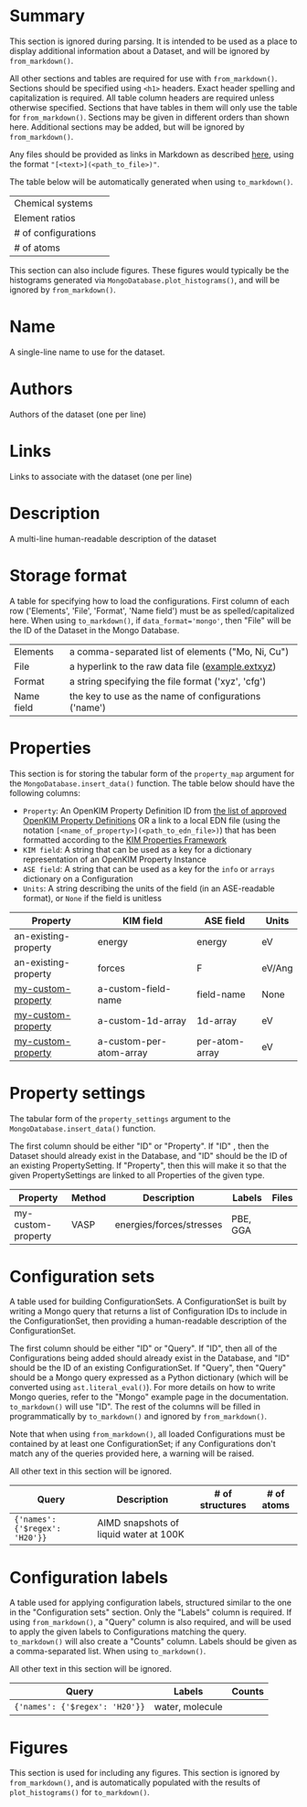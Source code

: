 # Summary

This section is ignored during parsing. It is intended to be used as a place to
display additional information about a Dataset, and will be ignored by `from_markdown()`.

All other sections and tables are required for use with
`from_markdown()`. Sections should be specified using `<h1>` headers.
Exact header spelling and capitalization is required. All table column headers
are required unless otherwise specified. Sections that have tables in them will
only use the table for `from_markdown()`. Sections may be given in different
orders than shown here. Additional sections may be added, but will be ignored by
`from_markdown()`.

Any files should be provided as links in Markdown as described
[here](https://www.markdownguide.org/basic-syntax/#links), using the format
`"[<text>](<path_to_file>)"`.


The table below will be automatically generated when using `to_markdown()`.

|||
|---|---|
|Chemical systems||
|Element ratios||
|# of configurations||
|# of atoms||

This section can also include figures. These figures would typically be the
histograms generated via `MongoDatabase.plot_histograms()`, and will be ignored
by `from_markdown()`.

# Name

A single-line name to use for the dataset.

# Authors

Authors of the dataset (one per line)

# Links

Links to associate with the dataset (one per line)

# Description

A multi-line human-readable description of the dataset

# Storage format

A table for specifying how to load the configurations. First column of each row
('Elements', 'File', 'Format', 'Name field') must be as spelled/capitalized
here. When using `to_markdown()`, if `data_format='mongo'`, then "File" will be
the ID of the Dataset in the Mongo Database.

|||
|---|---|
|Elements| a comma-separated list of elements ("Mo, Ni, Cu")|
|File| a hyperlink to the raw data file ([example.extxyz](example.extxyz))|
|Format| a string specifying the file format ('xyz', 'cfg')|
|Name field| the key to use as the name of configurations ('name')|

# Properties

This section is for storing the tabular form of the `property_map` argument for
the `MongoDatabase.insert_data()` function. The table below should have the
following columns:

* `Property`: An OpenKIM Property Definition ID from [the list of approved OpenKIM Property
   Definitions](https://openkim.org/properties) OR a link to a local EDN file
   (using the notation `[<name_of_property>](<path_to_edn_file>)`) that has been
   formatted according to the [KIM Properties
   Framework](https://openkim.org/doc/schema/properties-framework/)
* `KIM field`: A string that can be used as a key for a dictionary
  representation of an OpenKIM Property Instance
* `ASE field`: A string that can be used as a key for the `info` or `arrays`
  dictionary on a Configuration
* `Units`: A string describing the units of the field (in an ASE-readable
  format), or `None` if the field is unitless

|Property|KIM field|ASE field|Units|
|---|---|---|---|
|an-existing-property|energy|energy|eV|
|an-existing-property|forces|F|eV/Ang|
|[my-custom-property](colabfit/tests/files/test_property.edn)|a-custom-field-name|field-name|None|
|[my-custom-property](colabfit/tests/files/test_property.edn)|a-custom-1d-array|1d-array|eV|
|[my-custom-property](colabfit/tests/files/test_property.edn)|a-custom-per-atom-array|per-atom-array|eV|



# Property settings

The tabular form of the `property_settings` argument to the
`MongoDatabase.insert_data()` function.

The first column should be either "ID"
or "Property". If "ID" , then the Dataset should already exist in the
Database, and "ID" should be the ID of an existing PropertySetting. If
"Property", then this will make it so that the given PropertySettings are linked
to all Properties of the given type.

Property|Method|Description|Labels|Files|
|---|---|---|---|---|
| my-custom-property | VASP | energies/forces/stresses | PBE, GGA |  |

# Configuration sets

A table used for building ConfigurationSets. A ConfigurationSet is built by
writing a Mongo query that returns a list of Configuration IDs to include in the
ConfigurationSet, then providing a human-readable description of the
ConfigurationSet.

The first column should be either "ID" or "Query". If "ID", then all of the
Configurations being added should already exist in the Database, and "ID" should
be the ID of an existing ConfigurationSet. If "Query", then "Query" should be a
Mongo query expressed as a Python dictionary (which will be converted using
`ast.literal_eval()`). For more details on how to write Mongo queries, refer to the "Mongo" example
page in the documentation. `to_markdown()` will use "ID". The rest of the
columns will be filled in programmatically by `to_markdown()` and ignored by
`from_markdown()`.

Note that when using `from_markdown()`, all loaded Configurations must be
contained by at least one ConfigurationSet; if any Configurations don't match
any of the queries provided here, a warning will be raised.

All other text in this section will be ignored.

Query|Description|# of structures| # of atoms|
|---|---|---|---|
| `{'names': {'$regex': 'H20'}}` | AIMD snapshots of liquid water at 100K | | |

# Configuration labels

A table used for applying configuration labels, structured similar to the one in
the "Configuration sets" section. Only the "Labels" column is required. If
using `from_markdown()`, a "Query" column is also required, and will be used to
apply the given labels to Configurations matching the query. `to_markdown()`
will also create a "Counts" column. Labels should be given as a
comma-separated list. When using `to_markdown()`.

All other text in this section will be ignored.

|Query|Labels|Counts|
|---|---|---|
| `{'names': {'$regex': 'H20'}}` | water, molecule |  |

# Figures

This section is used for including any figures. This section is ignored by
`from_markdown()`, and is automatically populated with the results of
`plot_histograms()` for `to_markdown()`.